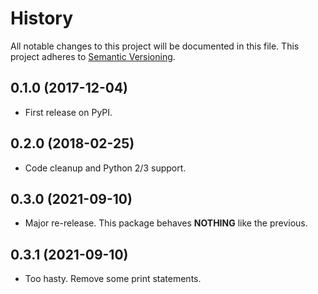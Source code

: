 # History
All notable changes to this project will be documented in this file. This project adheres to [Semantic Versioning](http://semver.org/).

## 0.1.0 (2017-12-04)
* First release on PyPI.


## 0.2.0 (2018-02-25)
* Code cleanup and Python 2/3 support.

## 0.3.0 (2021-09-10)
* Major re-release.  This package behaves **NOTHING** like the previous.

## 0.3.1 (2021-09-10)
* Too hasty. Remove some print statements.
